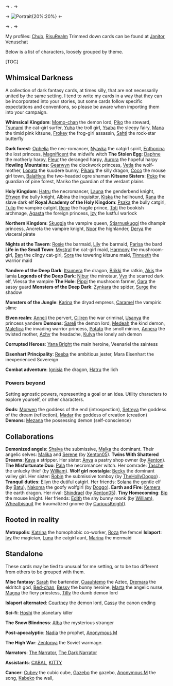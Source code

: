 -> . ->

-> ![Portrait](https://files.catbox.moe/oic0d1.png){20%:20%} <-

-> . ->

My profiles: [Chub](https://chub.ai/users/Yaethi), [RisuRealm](https://realm.risuai.net/creator/yaethi)
Trimmed down cards can be found at [Janitor](https://janitorai.com/profiles/f17f69b6-35e9-4340-af27-c5bb9e51d4d1_profile-of-yaethi), [Venuschat](https://venuschat.ai/profiles/c32aeecf-f0d2-458b-a9bf-8ab16e4c4425_profile-of-yaethi) 

Below is a list of characters, loosely grouped by theme.

[TOC]

## Whimsical Darkness

A collection of dark fantasy cards, at times silly, that are not necessarily united by the same setting. I tend to write my cards in a way that they can be incorporated into your stories, but some cards follow specific expectations and conventions, so please be aware when importing them into your campaign.

**Whimsical Kingdom**: [Momo-chan](whimsical_kingdom/Momo-chan.png) the demon lord, [Piko](whimsical_kingdom/Piko.png) the steward, [Tsunami](whimsical_kingdom/Tsunami.png) the cat-girl surfer, [Yuha](whimsical_kingdom/Yuha.png) the troll girl, [Ysaba](whimsical_kingdom/Ysaba.png) the sleepy fairy, [Mana](whimsical_kingdom/Mana.png) the timid pink kitsune, [Frokey](whimsical_kingdom/Frokey.png) the frog-girl assassin, [Sahti](whimsical_kingdom/Sahti.png) the rock-star butterfly

**Dark forest**: [Ophelia](https://chub.ai/characters/Yaethi/ophelia-7a1ae43b19ed) the nec-romancer, [Nyavka](https://chub.ai/characters/Yaethi/nyavka-803876012602) the catgirl spirit, [Enthonina](https://venus.chub.ai/characters/Yaethi/enthonina-213a927acd77) the lost princess, [Magnificent](https://chub.ai/characters/Yaethi/magnificent-8640b6547180) the midwife witch
**The Stolen Egg**:  [Daphne](https://chub.ai/characters/Yaethi/daphne-b4734f6f9590) the motherly harpy, [Fleur](https://chub.ai/characters/Yaethi/fleur-3f3865c3a5a5) the deranged harpy, [Aurora](https://chub.ai/characters/Yaethi/aurora-123e95b78949) the hopeful harpy
**Howling Mountains**: [Gearwyn](https://venus.chub.ai/characters/Yaethi/gearwyn-cb7714028644) the clockwork princess, [Vetla](https://chub.ai/characters/Yaethi/vetla-649cc6e23668) the wolf-mother, [Lopata](https://chub.ai/characters/Yaethi/lopata-6d258afbfdaf) the kuudere bunny, [Pikaru](https://chub.ai/characters/Yaethi/pikaru-72b2aaea7868) the silly dragon, [Coco](https://chub.ai/characters/Yaethi/coco-7263baff152b) the mouse girl town, [BalaHyra](https://chub.ai/characters/Yaethi/bala-and-hyra-bf39c71e424a) the two-headed ogre shaman
**Kitsune Sisters**: [Poko](https://chub.ai/characters/Yaethi/poko-f96908e2ef31) the guardian of pine forest, Mariko the guardian of the verdant plains

**Holy Kingdom**: [Hatru](https://chub.ai/characters/Yaethi/hatru-5c6fdedc06e9) the necromancer, [Launa](https://chub.ai/characters/Yaethi/launa-64a91460b9c2) the genderbend knight, [Efrwen](https://www.chub.ai/characters/Yaethi/efrwen-255ca2a43752) the bully knight, Albina the inquisitor, [Kiska](https://chub.ai/characters/Yaethi/kiska-90c3e36dd8c1) the hellhound, [Rana](https://chub.ai/characters/Yaethi/rana-32229e377326) the slave dark elf
**Royal Academy of the Holy Kingdom**: [Psaka](https://chub.ai/characters/Yaethi/psaka-b096eb9b8940) the bully catgirl, [Tulip](https://characterhub.org/characters/Yaethi/tulip-ddaa5b2f5115) the vampire catgirl, [Rene](https://chub.ai/characters/Yaethi/rene-bf126cf6d550) the fragile prince, [Toti](https://www.chub.ai/characters/Yaethi/toti-fa7bdec27ecc) the bookish archmage, [Agasta](https://chub.ai/characters/Yaethi/agasta-2fc99464a90c) the foreign princess, [Izy](https://chub.ai/characters/Yaethi/izy-00b3f374533a) the lustful warlock

**Northern Kingdom**: [Skuggja](https://chub.ai/characters/Yaethi/skuggja-40873b409b7b) the vampire queen, [Stjarnuskuggi](https://chub.ai/characters/Yaethi/stjarna-0e1dc4d86f6f) the dhampir princess, Ancreta the vampire knight, [Noor](https://chub.ai/characters/Yaethi/noor-5ad73e7f6725) the highlander, [Derya](https://chub.ai/characters/Yaethi/derya-2ab0577ed112) the visceral pirate

**Nights at the Tavern**: [Rosie](https://chub.ai/characters/Yaethi/rosie-bfdeef0d8c10) the barmaid, [Lily](https://chub.ai/characters/Yaethi/lily-e1f0946f8b10) the barmaid, [Parisa](https://chub.ai/characters/Yaethi/parisa-2f995f16cae1) the bard
**Life in the Small Town**: [Mystral](https://chub.ai/characters/Yaethi/mistral-fadb7836d82c) the cat-girl maid, [Harmony](https://chub.ai/characters/Yaethi/harmony-f9f6dceb574b) the mushroom-girl, [Ban](https://chub.ai/characters/Yaethi/ban-b696239fa9fb) the clingy cat-girl, [Sora](https://chub.ai/characters/Yaethi/sora-c3a4670aacc3) the towering kitsune maid, [Tinnueth](https://chub.ai/characters/Yaethi/tinnueth-8fabf8f4608f) the warrior maid

**Yandere of the Deep Dark**: [Itsumera](https://chub.ai/characters/Yaethi/itsumera-91dbcbbf3be6) the dragon, [Brikki](https://chub.ai/characters/Yaethi/brikki-d4d18a979c1f) the ratkin, [Akis](https://chub.ai/characters/Yaethi/akis-fd86a065dea5) the lamia 
**Legends of the Deep Dark**: [Nibur](https://chub.ai/characters/Yaethi/nibur-72d128984f34) the minotaur, [Vyx](https://chub.ai/characters/Yaethi/vyx-f4e5d4031968) the scarred dark elf, Viessa the vampire
**The Hole**: [Pippi](https://chub.ai/characters/Yaethi/pippi-0b13557289d9) the mushroom farmer, [Gara](https://chub.ai/characters/Yaethi/gara-155f7e8e3b6e) the sassy guard
**Monsters of the Deep Dark**: [Zynkara](https://chub.ai/characters/Yaethi/zynkara-a9f442526329) the spider, [Surge](https://chub.ai/characters/Yaethi/surge-3d57d94dfb5f) the shadow

**Monsters of the Jungle**: [Karina](https://chub.ai/characters/Yaethi/karina-8b67590ae197) the dryad empress, [Caramel](https://chub.ai/characters/Yaethi/caramel-2535247bb7dd) the vampiric slime

**Elven realm**: [Anneli](https://chub.ai/characters/Yaethi/anneli-cd499fbb13b8) the pervert, [Ciliren](https://chub.ai/characters/Yaethi/ciliren-fe5e9f0b7fe4) the war criminal, [Usanya](https://chub.ai/characters/Yaethi/usanya-01a752ef1a62) the princess yandere
**Demons**: [Sareli](https://chub.ai/characters/Yaethi/sareli-1a2b5e301c20) the demon lord, [Medeah](https://chub.ai/characters/Yaethi/medeah-d1e66f946b36) the kind demon, [Malefica](https://chub.ai/characters/Yaethi/malefica-d38d8c352e31) the invading warrior princess, [Potato](https://chub.ai/characters/Yaethi/potato-598c05e9d6d7) the smoll minion, [Annera](https://chub.ai/characters/Yaethi/annera-cd634a393ef0) the twisted mother, [Achy](https://chub.ai/characters/Yaethi/achy-9fbe81640b28) the headache, [Kulya](https://chub.ai/characters/Yaethi/kulya-446cf3ca0221) the lonely ash demon

**Corrupted Heroes**: [Yana Bright](https://chub.ai/characters/Yaethi/yana-f25c0eef23e0) the main heroine, Veenariel the saintess

**Eisenhart Principality**: [Reeba](https://realm.risuai.net/character/c4a92e2c-1cbd-4a5d-a62b-d69ae9b7f292) the ambitious jester, Mara Eisenhart the inexperienced Sovereign

**Combat adventure**: [Ignisia](https://chub.ai/characters/Yaethi/ignisia-the-fireslayer-d6e147eb) the dragon, [Hatru](https://chub.ai/characters/Yaethi/hatru-the-wicked-435f556941ce) the lich

### Powers beyond

Setting agnostic powers, representing a goal or an idea. Utility characters to explore yourself, or other characters.

**Gods**: [Morwen](https://chub.ai/characters/Yaethi/morwen-2eb760ff10a6) the goddess of the end (introspection), [Setreya](https://chub.ai/characters/Yaethi/setreya-1f8ff7a2c1dd) the goddess of the dream (reflection), [Madar](https://chub.ai/characters/Yaethi/madar-4a8d9d806ed1) the goddess of creation (creation)
**Demons**: [Mezana](https://chub.ai/characters/Yaethi/mezana-0b9f7a61) the possessing demon (self-conscience)

## Collaborations

**Demonized angels**: [Shalva](https://chub.ai/characters/Yaethi/shalva-c8fe0a0d94ae) the submissive, [Malka](https://chub.ai/characters/Yaethi/malka-4cc42c052d50) the dominant. Their angelic selves: [Malika](https://chub.ai/characters/Xenton05/malika-150c4752d48a) and [Serene](https://chub.ai/characters/Xenton05/serena-c02d603de683) (by [Xenton05](https://chub.ai/users/Xenton05)).
**Twins With Shattered Dreams**: [Kaya](https://chub.ai/characters/Yaethi/kaya-1f8d1ba422c7) a stripper. Her sister: [Anya](https://www.chub.ai/characters/Xenton05/anya-e5af6e9f8c58) a pastry shop owner (by [Xenton](https://www.chub.ai/users/Xenton05)).
**The Misfortunate Duo**: [Pala](https://www.chub.ai/characters/Yaethi/pala-1606d3c89006) the necromancer witch. Her comrade: [Tasche](https://chub.ai/characters/wildwill95/tasche-d4e90aa034fe) the unlucky thief (by [William](https://www.chub.ai/users/wildwill95)).
**Wolf girl nostalgia**: [Becky](https://www.chub.ai/characters/Yaethi/becky-c1e4a045659d) the dominant valley girl. Her sister: [Robin](https://chub.ai/characters/TheHolyDoggo/robin-620754f9b583) the submissive tomboy (by [TheHollyDoggo](https://chub.ai/users/TheHolyDoggo)) .
**Tranquil duties**: [Ellyn](https://chub.ai/characters/Yaethi/ellyn-aac5b548c784) the dutiful catgirl. Her friends: [Solana](https://www.chub.ai/characters/batuta/solana-0faca3a12fb3) the gentle elf (by [Batu](https://www.chub.ai/users/batuta)), [Nakoma](https://chub.ai/characters/TheHolyDoggo/nakoma-07dde51a15fb) the goofy wolfgirl (by [Doggo](https://chub.ai/users/TheHolyDoggo)).
**Earth and Fire**: [Kemera](https://www.chub.ai/characters/Yaethi/kemera-12094b1d56e1) the earth dragon. Her rival: [Shindrael](https://chub.ai/characters/Xenton05/shindrael-5ffac363d7b0) (by [Xenton05](https://chub.ai/users/Xenton05)).
**Tiny Homecoming**: [Bip](https://chub.ai/characters/Yaethi/bip-582db59365d4) the mouse knight. Her friends: [Edith](https://chub.ai/characters/wildwill95/edith-0a80a213185f) the shy bunny monk (by [William](https://www.chub.ai/users/wildwill95)), [Wheatbisquit](https://chub.ai/characters/CuriousKnight/wheatbiscuit-c6c753cbeb20) the traumatized gnome (by [CuriousKnight](https://chub.ai/characters/CuriousKnight/wheatbiscuit-c6c753cbeb20)).  

## Rooted in reality

**Metropolis**: [Katrina](https://chub.ai/characters/Yaethi/katrina-ea60c3d5b1b6) the homophobic co-worker, [Roza](https://chub.ai/characters/Yaethi/roza-d16e194ce8ea) the femcel
**Islaport**: [Ivy](https://chub.ai/characters/Yaethi/ivy-de941ad973ac) the magician, [Luna](https://www.chub.ai/characters/Yaethi/luna-34e369ceef54) the catgirl aunt, [Marina](https://chub.ai/characters/Yaethi/marina-4fe6154dfd5d) the mermaid

## Standalone

These cards may be tied to unusual for me setting, or to be too different from others to be grouped with them. 

**Misc fantasy**: [Sarah](https://chub.ai/characters/Yaethi/sarah-2973d8955c9a) the bartender, [Cuauhtemo](https://chub.ai/characters/Yaethi/cuauhtemo-08a9ac2a120e) the Aztec, [Dremara](https://chub.ai/characters/Yaethi/dremara-87e101a79afd) the eldritch god, [Bed-chan](https://chub.ai/characters/Yaethi/bed-chan-740cfdf2b3af), [Bessy](https://chub.ai/characters/Yaethi/bessy-fb2a7487daee) the bunny heroine, [Marta](https://www.chub.ai/characters/Yaethi/marta-0f0f33dd94aa) the angelic nurse, [Magna](https://chub.ai/characters/Yaethi/magna-d63cea1f7823) the fiery priestess, [Tilly](https://www.chub.ai/characters/Yaethi/tilly-f7da39aa09ab) the dumb demon lord

**Islaport alternated**: [Courtney](https://chub.ai/characters/Yaethi/courtney-75ebe9b32b51) the demon lord, [Cassy](https://chub.ai/characters/Yaethi/cassy-936f658087e5) the canon ending

**Sci-fi**: [Hoshi](https://www.chub.ai/characters/Yaethi/hoshi-5ad3298083e2) the planetary killer

**The Snow Blindness**: [Alba](https://chub.ai/characters/Yaethi/alba-6f891c300c95) the mysterious stranger

**Post-apocalyptic**: [Nadia](https://www.chub.ai/characters/Yaethi/nadia-c40103eff118) the prophet, [Anonymous M](https://chub.ai/characters/Yaethi/anonymous-m-23be8048b478)

**The High War**: [Zentonya](https://chub.ai/characters/Yaethi/zentonya-51a4d1876bd8) the Soviet warmage.

**Narrators**: [The Narrator](https://venus.chub.ai/characters/Yaethi/the-narrator-397b4da2), [The Dark Narrator](https://characterhub.org/characters/Yaethi/the-dark-narrator-a1656703122b)

**Assistants**: [CABAL](https://chub.ai/characters/Yaethi/cabal-ad30bc8b2629), [KITTY](https://chub.ai/characters/Yaethi/kitty-cf01554ce6fb)

**Cancer**: [Cubey](https://chub.ai/characters/Yaethi/cubey-180f8c3c9921) the cubic cube, [Gazebo](https://venus.chub.ai/characters/Yaethi/gazebo-736c968353d9) the gazebo, [Anonymous M](https://www.chub.ai/characters/Yaethi/anonymous-m-23be8048b478) the song, [Kabeko](https://www.chub.ai/characters/Yaethi/wall-chan-6718fab927ac) the wall,
